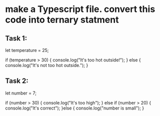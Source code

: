 # make a Typescript file. convert this code into ternary statment

## Task 1:
let temperature = 25;

if (temperature > 30) {
    console.log("It's too hot outside!");
} else {
    console.log("It's not too hot outside.");
}


## Task 2:
let number = 7;

if (number > 30) {
    console.log("It's too high");
} else if (number > 20) {
    console.log("It's correct");
    }else {
    console.log("number is small");
}